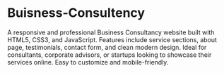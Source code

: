 # Buisness-Consultency
A responsive and professional Business Consultancy website built with HTML5, CSS3, and JavaScript. Features include service sections, about page, testimonials, contact form, and clean modern design. Ideal for consultants, corporate advisors, or startups looking to showcase their services online. Easy to customize and mobile-friendly.
